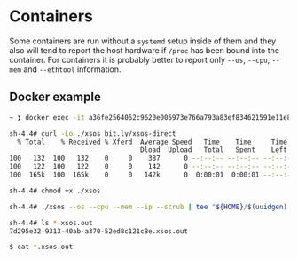# Containers

Some containers are run without a `systemd` setup inside of them and they also will tend to report the host hardware if `/proc` has been bound into the container. For containers it is probably better to report only `--os`, `--cpu`, `--mem` and `--ethtool` information.

## Docker example

```bash
~ ❯ docker exec -it a36fe2564052c9620e005973e766a793a83ef834621591e11e85a52a7cbf9064 /bin/sh

sh-4.4# curl -Lo ./xsos bit.ly/xsos-direct
  % Total    % Received % Xferd  Average Speed   Time    Time     Time  Current
                                 Dload  Upload   Total   Spent    Left  Speed
100   132  100   132    0     0    387      0 --:--:-- --:--:-- --:--:--   385
100   122  100   122    0     0    142      0 --:--:-- --:--:-- --:--:--   142
100  165k  100  165k    0     0   142k      0  0:00:01  0:00:01 --:--:-- 3692k

sh-4.4# chmod +x ./xsos

sh-4.4# ./xsos --os --cpu --mem --ip --scrub | tee "${HOME}/$(uuidgen).xsos.out"

sh-4.4# ls *.xsos.out
7d295e32-9313-40ab-a370-52ed8c121c8e.xsos.out

$ cat *.xsos.out
```
